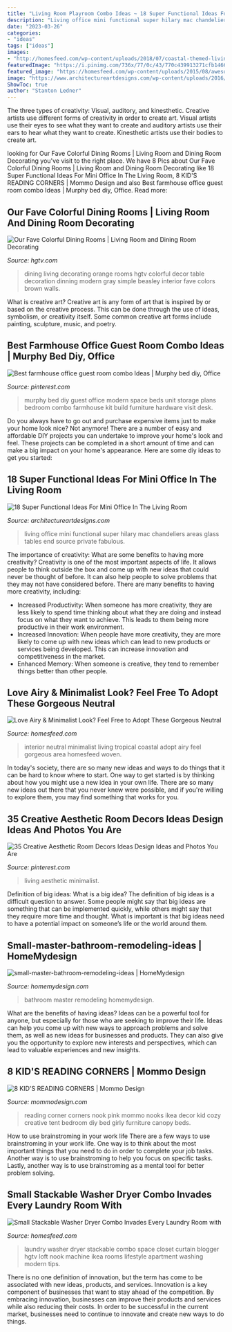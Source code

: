 ```yaml
---
title: "Living Room Playroom Combo Ideas ~ 18 Super Functional Ideas For Mini Office In The Living Room"
description: "Living office mini functional super hilary mac chandeliers areas glass tables end source private fabulous"
date: "2023-03-26"
categories:
- "ideas"
tags: ["ideas"]
images:
- "http://homesfeed.com/wp-content/uploads/2018/07/coastal-themed-living-room-in-neutral-tone-soft-neutral-sofa-woven-area-rug-woven-side-table-woven-rocking-chair-medium-size-tropical-houseplants.jpg"
featuredImage: "https://i.pinimg.com/736x/77/0c/43/770c439913271cfb14661bb062dc3fa2.jpg"
featured_image: "https://homesfeed.com/wp-content/uploads/2015/08/awesome-small-stackable-washer-dryer-combo-design-on-small-white-wall-with-black-bold-linen-curtain-design-aside-potted-plant.jpeg"
image: "https://www.architectureartdesigns.com/wp-content/uploads/2016/08/13-55-630x419.jpg"
ShowToc: true
author: "Stanton Ledner"
---
```



The three types of creativity: Visual, auditory, and kinesthetic.
Creative artists use different forms of creativity in order to create art. Visual artists use their eyes to see what they want to create and auditory artists use their ears to hear what they want to create. Kinesthetic artists use their bodies to create art.

	

		
looking for Our Fave Colorful Dining Rooms | Living Room and Dining Room Decorating you've visit to the right place. We have 8 Pics about Our Fave Colorful Dining Rooms | Living Room and Dining Room Decorating like 18 Super Functional Ideas For Mini Office In The Living Room, 8 KID&#039;S READING CORNERS | Mommo Design and also Best farmhouse office guest room combo Ideas | Murphy bed diy, Office. Read more:
		
    
## Our Fave Colorful Dining Rooms | Living Room And Dining Room Decorating

<img loading=lazy src="http://hgtvhome.sndimg.com/content/dam/images/hgtv/fullset/2010/2/18/0/DP_beasley-orange-white-dining-room_s3x4.jpg.rend.hgtvcom.616.822.jpeg" onerror="this.onerror=null;this.src='https://tse4.mm.bing.net/th?id=OIP.47VX7u_oXQBFglWvSXno-gHaJ4&amp;pid=15.1';" alt="Our Fave Colorful Dining Rooms | Living Room and Dining Room Decorating">

_Source: hgtv.com_

>dining living decorating orange rooms hgtv colorful decor table decoration dinning modern gray simple beasley interior fave colors brown walls. 

	

What is creative art?
Creative art is any form of art that is inspired by or based on the creative process. This can be done through the use of ideas, symbolism, or creativity itself. Some common creative art forms include painting, sculpture, music, and poetry.

    
## Best Farmhouse Office Guest Room Combo Ideas | Murphy Bed Diy, Office

<img loading=lazy src="https://i.pinimg.com/736x/56/8b/42/568b425f5efbb52f835e0cce574b2487.jpg" onerror="this.onerror=null;this.src='https://tse4.mm.bing.net/th?id=OIP.wgKo512aWKi2A73mmrrP5QAAAA&amp;pid=15.1';" alt="Best farmhouse office guest room combo Ideas | Murphy bed diy, Office">

_Source: pinterest.com_

>murphy bed diy guest office modern space beds unit storage plans bedroom combo farmhouse kit build furniture hardware visit desk. 

	

Do you always have to go out and purchase expensive items just to make your home look nice? Not anymore! There are a number of easy and affordable DIY projects you can undertake to improve your home's look and feel. These projects can be completed in a short amount of time and can make a big impact on your home's appearance. Here are some diy ideas to get you started: 

    
## 18 Super Functional Ideas For Mini Office In The Living Room

<img loading=lazy src="https://www.architectureartdesigns.com/wp-content/uploads/2016/08/13-55-630x419.jpg" onerror="this.onerror=null;this.src='https://tse3.mm.bing.net/th?id=OIP.fM183eeLq6aZJuAMFD2a6AHaE7&amp;pid=15.1';" alt="18 Super Functional Ideas For Mini Office In The Living Room">

_Source: architectureartdesigns.com_

>living office mini functional super hilary mac chandeliers areas glass tables end source private fabulous. 

	

The importance of creativity: What are some benefits to having more creativity?
Creativity is one of the most important aspects of life. It allows people to think outside the box and come up with new ideas that could never be thought of before. It can also help people to solve problems that they may not have considered before. There are many benefits to having more creativity, including: 
- Increased Productivity: When someone has more creativity, they are less likely to spend time thinking about what they are doing and instead focus on what they want to achieve. This leads to them being more productive in their work environment. 
- Increased Innovation: When people have more creativity, they are more likely to come up with new ideas which can lead to new products or services being developed. This can increase innovation and competitiveness in the market. 
- Enhanced Memory: When someone is creative, they tend to remember things better than other people.

    
## Love Airy &amp; Minimalist Look? Feel Free To Adopt These Gorgeous Neutral

<img loading=lazy src="http://homesfeed.com/wp-content/uploads/2018/07/coastal-themed-living-room-in-neutral-tone-soft-neutral-sofa-woven-area-rug-woven-side-table-woven-rocking-chair-medium-size-tropical-houseplants.jpg" onerror="this.onerror=null;this.src='https://tse2.mm.bing.net/th?id=OIP.-duTXNGJUhj05xVt6mod_wHaLH&amp;pid=15.1';" alt="Love Airy &amp; Minimalist Look? Feel Free to Adopt These Gorgeous Neutral">

_Source: homesfeed.com_

>interior neutral minimalist living tropical coastal adopt airy feel gorgeous area homesfeed woven. 

	

In today's society, there are so many new ideas and ways to do things that it can be hard to know where to start. One way to get started is by thinking about how you might use a new idea in your own life. There are so many new ideas out there that you never knew were possible, and if you're willing to explore them, you may find something that works for you.

    
## 35 Creative Aesthetic Room Decors Ideas Design Ideas And Photos You Are

<img loading=lazy src="https://i.pinimg.com/736x/77/0c/43/770c439913271cfb14661bb062dc3fa2.jpg" onerror="this.onerror=null;this.src='https://tse1.mm.bing.net/th?id=OIP.GzBgtiao5k0Zdz2IvovBTwHaK_&amp;pid=15.1';" alt="35 Creative Aesthetic Room Decors Ideas Design Ideas and Photos You Are">

_Source: pinterest.com_

>living aesthetic minimalist. 

	

Definition of big ideas: What is a big idea?
The definition of big ideas is a difficult question to answer. Some people might say that big ideas are something that can be implemented quickly, while others might say that they require more time and thought. What is important is that big ideas need to have a potential impact on someone’s life or the world around them.

    
## Small-master-bathroom-remodeling-ideas | HomeMydesign

<img loading=lazy src="https://homemydesign.com/wp-content/uploads/2015/11/small-master-bathroom-remodeling-ideas.jpg" onerror="this.onerror=null;this.src='https://tse2.mm.bing.net/th?id=OIP.5Eo5nMP9ixvhtuWPEyyNvgHaLH&amp;pid=15.1';" alt="small-master-bathroom-remodeling-ideas | HomeMydesign">

_Source: homemydesign.com_

>bathroom master remodeling homemydesign. 

	

What are the benefits of having ideas?
Ideas can be a powerful tool for anyone, but especially for those who are seeking to improve their life. Ideas can help you come up with new ways to approach problems and solve them, as well as new ideas for businesses and products. They can also give you the opportunity to explore new interests and perspectives, which can lead to valuable experiences and new insights.

    
## 8 KID&#039;S READING CORNERS | Mommo Design

<img loading=lazy src="http://www.mommodesign.com/sites/default/files/styles/full_width/public/images/gallery/59/girlyreadingcorner1.jpg?itok=a-0oIZ3a" onerror="this.onerror=null;this.src='https://tse2.mm.bing.net/th?id=OIP.J5j14hYDqMiTCvyd_s1hOgHaHa&amp;pid=15.1';" alt="8 KID&#039;S READING CORNERS | Mommo Design">

_Source: mommodesign.com_

>reading corner corners nook pink mommo nooks ikea decor kid cozy creative tent bedroom diy bed girly furniture canopy beds. 

	

How to use brainstroming in your work life
There are a few ways to use brainstroming in your work life. One way is to think about the most important things that you need to do in order to complete your job tasks. Another way is to use brainstroming to help you focus on specific tasks. Lastly, another way is to use brainstroming as a mental tool for better problem solving.

    
## Small Stackable Washer Dryer Combo Invades Every Laundry Room With

<img loading=lazy src="https://homesfeed.com/wp-content/uploads/2015/08/awesome-small-stackable-washer-dryer-combo-design-on-small-white-wall-with-black-bold-linen-curtain-design-aside-potted-plant.jpeg" onerror="this.onerror=null;this.src='https://tse2.mm.bing.net/th?id=OIP.hvr-5QZ9hjf9SwUNfkLxLQHaJ4&amp;pid=15.1';" alt="Small Stackable Washer Dryer Combo Invades Every Laundry Room with">

_Source: homesfeed.com_

>laundry washer dryer stackable combo space closet curtain blogger hgtv loft nook machine ikea rooms lifestyle apartment washing modern tips. 

	

There is no one definition of innovation, but the term has come to be associated with new ideas, products, and services. Innovation is a key component of businesses that want to stay ahead of the competition. By embracing innovation, businesses can improve their products and services while also reducing their costs. In order to be successful in the current market, businesses need to continue to innovate and create new ways to do things.

